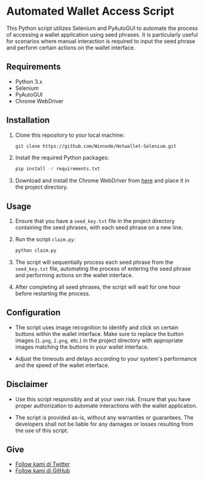 # Automated Wallet Access Script



This Python script utilizes Selenium and PyAutoGUI to automate the process of accessing a wallet application using seed phrases. It is particularly useful for scenarios where manual interaction is required to input the seed phrase and perform certain actions on the wallet interface.

## Requirements

- Python 3.x
- Selenium
- PyAutoGUI
- Chrome WebDriver

## Installation

1. Clone this repository to your local machine:

    ```bash
    git clone https://github.com/Winnode/Hotwallet-Selenium.git
    ```

2. Install the required Python packages:

    ```bash
    pip install -r requirements.txt
    ```

3. Download and install the Chrome WebDriver from [here](https://sites.google.com/a/chromium.org/chromedriver/downloads) and place it in the project directory.

## Usage

1. Ensure that you have a `seed_key.txt` file in the project directory containing the seed phrases, with each seed phrase on a new line.

2. Run the script `claim.py`:

    ```bash
    python claim.py
    ```

3. The script will sequentially process each seed phrase from the `seed_key.txt` file, automating the process of entering the seed phrase and performing actions on the wallet interface.

4. After completing all seed phrases, the script will wait for one hour before restarting the process.

## Configuration

- The script uses image recognition to identify and click on certain buttons within the wallet interface. Make sure to replace the button images (`1.png`, `2.png`, etc.) in the project directory with appropriate images matching the buttons in your wallet interface.

- Adjust the timeouts and delays according to your system's performance and the speed of the wallet interface.

## Disclaimer

- Use this script responsibly and at your own risk. Ensure that you have proper authorization to automate interactions with the wallet application.

- The script is provided as-is, without any warranties or guarantees. The developers shall not be liable for any damages or losses resulting from the use of this script.

## Give
- [Follow kami di Twitter](https://twitter.com/Winnode)
- [Follow kami di GitHub](https://github.com/Winnode)
